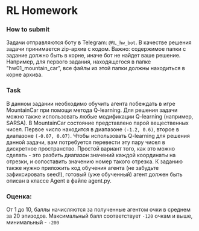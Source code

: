 # RL Homework

### How to submit
Задачи отправляются боту в Telegram: `@RL_hw_bot`. В качестве решения задачи принимается zip-архив с кодом. Важно: содержимое папки с задание должно быть в корне, иначе бот не найдет ваше решение. Например, для первого задания, находящегося в папке "hw01_mountain_car", все файлы из этой папки должны находиться в корне архива.

### Task
В данном задании необходимо обучить агента побеждать в игре MountainCar при помощи метода Q-learning. Для решения задачи можно также использовать любые модификации Q-learning (например, SARSA).
В MountainCar состояние представлено парой вещественных чисел. Первое число находится в диапазоне `(-1.2, 0.6)`, второе в диапазоне `(-0.07, 0.07)`. Чтобы использовать Q-learning для решения данной задачи, вам потребуется перевести эту пару чисел в дискретное пространство. Простой вариант того, как это можно сделать - это разбить диапазон значений каждой координаты на отрезки, и сопоставить значению номер такого отрезка.
К заданию также нужно приложить код обучения агента (не забудьте зафиксировать seed!), готовый (уже обученный) агент должен быть описан в классе Agent в файле agent.py.


### Оценка:
От 1 до 10, баллы начисляются за полученные агентом очки в среднем за 20 эпизодов. Максимальный балл соответствует `-120` очкам и выше, минимальный - `-200`
